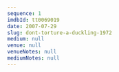```yaml
---
sequence: 1
imdbId: tt0069019
date: 2007-07-29
slug: dont-torture-a-duckling-1972
medium: null
venue: null
venueNotes: null
mediumNotes: null
---
```


